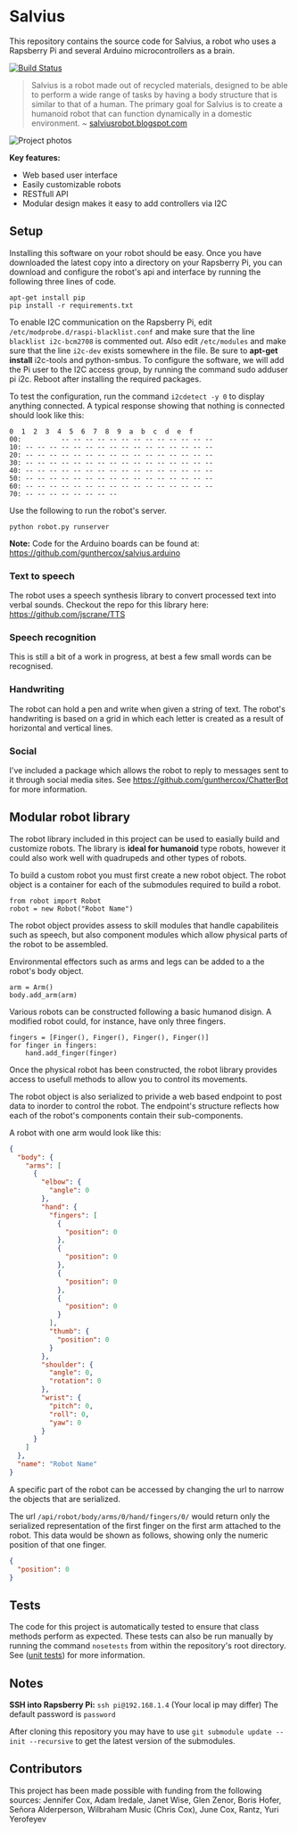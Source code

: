 # Salvius

This repository contains the source code for Salvius, a robot who uses a 
Rapsberry Pi and several Arduino microcontrollers as a brain.

[![Build Status](https://travis-ci.org/gunthercox/salvius.svg?branch=master)](https://travis-ci.org/gunthercox/salvius)

> Salvius is a robot made out of recycled materials, designed to be able to
> perform a wide range of tasks by having a body structure that is similar
> to that of a human. The primary goal for Salvius is to create a humanoid
> robot that can function dynamically in a domestic environment.
> ~ [salviusrobot.blogspot.com](http://salviusrobot.blogspot.com)

![Project photos](http://i.imgur.com/4sXpuA4.png)

**Key features:**
  - Web based user interface
  - Easily customizable robots
  - RESTfull API
  - Modular design makes it easy to add controllers via I2C

## Setup
Installing this software on your robot should be easy. Once you have downloaded 
the latest copy into a directory on your Rapsberry Pi, you can download and 
configure the robot's api and interface by running the following three lines of code.

```
apt-get install pip
pip install -r requirements.txt
```

To enable I2C communication on the Rapsberry Pi, edit
```/etc/modprobe.d/raspi-blacklist.conf``` and make sure that the line ```blacklist i2c-bcm2708``` is commented out. Also edit ```/etc/modules``` and make sure that the line ```i2c-dev``` exists somewhere in the file.
Be sure to **apt-get install** i2c-tools and python-smbus.
To configure the software, we will add the Pi user to the I2C access group, by running the command sudo adduser pi i2c.
Reboot after installing the required packages.

To test the configuration, run the command ```i2cdetect -y 0``` to display anything connected. A typical response showing that nothing is connected should look like this:

```
0  1  2  3  4  5  6  7  8  9  a  b  c  d  e  f
00:          -- -- -- -- -- -- -- -- -- -- -- -- --
10: -- -- -- -- -- -- -- -- -- -- -- -- -- -- -- --
20: -- -- -- -- -- -- -- -- -- -- -- -- -- -- -- --
30: -- -- -- -- -- -- -- -- -- -- -- -- -- -- -- --
40: -- -- -- -- -- -- -- -- -- -- -- -- -- -- -- --
50: -- -- -- -- -- -- -- -- -- -- -- -- -- -- -- --
60: -- -- -- -- -- -- -- -- -- -- -- -- -- -- -- --
70: -- -- -- -- -- -- -- --
```

Use the following to run the robot's server.
```
python robot.py runserver
```

**Note:** Code for the Arduino boards can be found at: https://github.com/gunthercox/salvius.arduino

### Text to speech

The robot uses a speech synthesis library to convert processed text into verbal sounds.
Checkout the repo for this library here: https://github.com/jscrane/TTS

### Speech recognition

This is still a bit of a work in progress, at best a few small words can be recognised.

### Handwriting

The robot can hold a pen and write when given a string of text.
The robot's handwriting is based on a grid in which each letter is created as a
result of horizontal and vertical lines.

### Social

I've included a package which allows the robot to reply to messages sent to it
through social media sites.
See https://github.com/gunthercox/ChatterBot for more information.

## Modular robot library

The robot library included in this project can be used to easially build and
customize robots. The library is **ideal for humanoid** type robots, however it
could also work well with quadrupeds and other types of robots.

To build a custom robot you must first create a new robot object. The robot
object is a container for each of the submodules required to build a robot.

```
from robot import Robot
robot = new Robot("Robot Name")
```

The robot object provides assess to skill modules that handle capabiliteis such
as speech, but also component modules which allow physical parts of the robot
to be assembled.

Environmental effectors such as arms and legs can be added to a the robot's body
object.

```
arm = Arm()
body.add_arm(arm)
```

Various robots can be constructed following a basic humanod disign. A modified
robot could, for instance, have only three fingers.

```
fingers = [Finger(), Finger(), Finger(), Finger()]
for finger in fingers:
    hand.add_finger(finger)
```

Once the physical robot has been constructed, the robot library provides access
to usefull methods to allow you to control its movements.

The robot object is also serialized to privide a web based endpoint to post data
to inorder to control the robot. The endpoint's structure reflects how each of
the robot's components contain their sub-components.

A robot with one arm would look like this:

```json
{
  "body": {
    "arms": [
      {
        "elbow": {
          "angle": 0
        },
        "hand": {
          "fingers": [
            {
              "position": 0
            },
            {
              "position": 0
            },
            {
              "position": 0
            },
            {
              "position": 0
            }
          ],
          "thumb": {
            "position": 0
          }
        },
        "shoulder": {
          "angle": 0,
          "rotation": 0
        },
        "wrist": {
          "pitch": 0,
          "roll": 0,
          "yaw": 0
        }
      }
    ]
  },
  "name": "Robot Name"
}
```

A specific part of the robot can be accessed by changing the url to narrow the
objects that are serialized.

The url ```/api/robot/body/arms/0/hand/fingers/0/``` would return
only the serialized representation of the first finger on the first arm attached
to the robot. This data would be shown as follows, showing only the numeric
position of that one finger.

```json
{
  "position": 0
}
```

## Tests
The code for this project is automatically tested to ensure that class methods
perform as expected. These tests can also be run manually by running the command
```nosetests``` from within the repository's root directory. See 
([unit tests](http://en.wikipedia.org/wiki/Unit_testing)) for more information.

## Notes

**SSH into Rapsberry Pi:** ```ssh pi@192.168.1.4``` (Your local ip may differ)
The default password is ```password```

After cloning this repository you may have to use
```git submodule update --init --recursive```
to get the latest version of the submodules.

## Contributors
This project has been made possible with funding from the following sources:
Jennifer Cox, Adam Iredale, Janet Wise, Glen Zenor, Boris Hofer, 
Señora Alderperson, Wilbraham Music (Chris Cox), June Cox, Rantz, Yuri Yerofeyev
